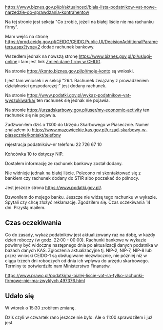 https://www.biznes.gov.pl/pl/aktualnosci/biala-lista-podatnikow-vat-nowe-narzedzie-do-sprawdzania-kontrahentow

Na tej stronie jest sekcja "Co zrobić, jeżeli na białej liście nie ma rachunku firmy".

Mam wejść na stronę https://prod.ceidg.gov.pl/CEIDG/CEIDG.Public.UI/DecisionAdditionalParameters.aspx?type=2 dodać rachunek bankowy.

Wszedłem jednak na nowszą stronę https://www.biznes.gov.pl/pl/uslugi-online i tam jest link [Zmień dane firmy w CEIDG](https://www.biznes.gov.pl/pl/e-uslugi/00_0737_00).

Na stronie https://konto.biznes.gov.pl/pl/moje-konto są wnioski.

I jest tam wniosek i w sekcji "26.1. Rachunek związany z prowadzeniem działalności gospodarczej:" jest dodany rachunek.

Na stronie https://www.podatki.gov.pl/wykaz-podatnikow-vat-wyszukiwarka/ ten rachunek się jednak nie pojawia.

Na stronie https://urzadskarbowy.gov.pl/user/my-economic-activity ten rachunek się nie pojawia.

Zadzwoniłem dziś o 11:00 do Urzędu Skarbowego w Piasecznie. Numer znalazłem tu https://www.mazowieckie.kas.gov.pl/urzad-skarbowy-w-piasecznie/kontakt/telefony

rejestracja podatników-nr telefonu 22 726 67 10

Końcówka 10 to dotyczy NIP.

Dostałem informację że rachunek bankowy został dodany.

Nie widnieje jednak na białej liście. Polecono mi skontaktować się z bankiem czy rachunek dodany do STIR albo poczekać do północy.

Jest jeszcze strona https://www.podatki.gov.pl/.

Dzwoniłem do mojego banku. Jeszcze nie widzę tego rachunku w wykazie. Spytali czy chcę złożyć reklamację. Zgodziłem się. Czas oczekiwania 14 dni. Przyślą mailem.

## Czas oczekiwania

Co do zasady, wykaz podatników jest aktualizowany raz na dobę, w każdy dzień roboczy (w godz. 22:00 - 00:00). Rachunki bankowe w wykazie powinny być widoczne następnego dnia po aktualizacji danych podatnika w bazach danych KAS. Zgłoszenia aktualizacyjne tj. NIP-2, NIP-7, NIP-8 lub przez wnioski CEIDG-1 są obsługiwane niezwłocznie, nie później niż w ciągu trzech dni roboczych od dnia ich wpływu do urzędu skarbowego. Terminy te potwierdziło nam Ministerstwo Finansów.

https://www.prawo.pl/podatki/na-bialej-liscie-vat-sa-tylko-rachunki-firmowe-nie-ma-zwyklych,497376.html

## Udało się

W wtorek o 15:30 zrobiłem zmianę.

Dziś czyli w czwartek rano jeszcze nie było. Ale o 11:00 sprawdziłem i już jest.
